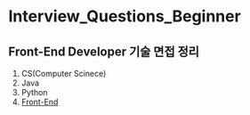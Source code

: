 # Interview_Questions_Beginner

## Front-End Developer 기술 면접 정리 
1. CS(Computer Scinece)
2. Java
3. Python
4. [Front-End](../FrontEnd/ReadMe.md)
